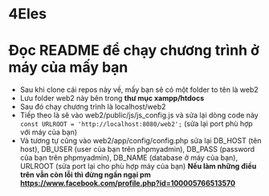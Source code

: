 # 4Eles

# Đọc README để chạy chương trình ở máy của mấy bạn
- Sau khi clone cái repos này về, mấy bạn sẽ có một folder to tên là web2
- Lưu folder web2 này bên trong **thư mục xampp/htdocs** 
- Sau đó chạy chương trình là localhost/web2
- Tiếp theo là sẽ vào web2/public/js/js_config.js và sửa lại dòng code này `const URLROOT = 'http://localhost:8080/web2';` (sửa lại port phù hợp với máy của bạn)
- Và tương tự cũng vào web2/app/config/config.php sửa lại DB_HOST (tên host), DB_USER (user của bạn trên phpmyadmin), DB_PASS (password của bạn trên phpmyadmin), DB_NAME (database ở máy của bạn), URLROOT (sửa port lại cho phù hợp máy của bạn)
**Nếu làm những điều trên vẫn còn lỗi thì đừng ngần ngại pm https://www.facebook.com/profile.php?id=100005766513570**
